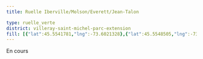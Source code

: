```yaml
---
title: Ruelle Iberville/Molson/Everett/Jean-Talon

type: ruelle_verte
district: villeray-saint-michel-parc-extension
fill: [{"lat":45.5541781,"lng":-73.6021328},{"lat":45.5548505,"lng":-73.6035919}]
---
```


En cours
